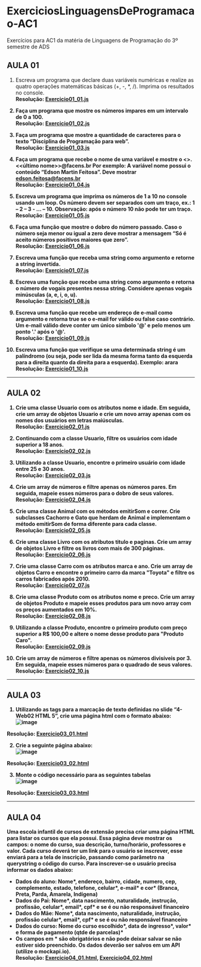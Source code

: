 # ExerciciosLinguagensDeProgramacao-AC1
Exercícios para AC1 da matéria de Linguagens de Programação do 3º semestre de ADS

## AULA 01

1. Escreva um programa que declare duas variáveis numéricas e realize as quatro
operações matemáticas básicas (+, -, *, /). Imprima os resultados no console.<br>
<b> Resolução: [Exercicio01_01.js](Aula01/Exercicio01_01.js)<b>

2. Faça um programa que mostre os números impares em um intervalo de 0 a 100. <br>
<b> Resolução: [Exercicio01_02.js](Aula01/Exercicio01_02.js)<b>

3. Faça um programa que mostre a quantidade de caracteres para o texto “Disciplina de
Programação para web”. <br>
<b> Resolução: [Exercicio01_03.js](Aula01/Exercicio01_03.js)<b>

4. Faça um programa que recebe o nome de uma variável e mostre o
<<primeiro>>.<<último nome>>@facens.br
Por exemplo:
A variável nome possui o conteúdo “Edson Martin Feitosa”.
Deve mostrar edson.feitosa@facens.br <br>
<b> Resolução: [Exercicio01_04.js](Aula01/Exercicio01_04.js)<b>

5. Escreva um programa que imprima os números de 1 a 10 no console usando um loop.
Os número devem ser separados com um traço, ex.: 1 – 2 – 3 - ... – 10. Observação:
após o número 10 não pode ter um traço. <br>
<b> Resolução: [Exercicio01_05.js](Aula01/Exercicio01_05.js)<b>

6. Faça uma função que mostre o dobro do número passado. Caso o número seja menor
ou igual a zero deve mostrar a mensagem “Só é aceito números positivos maiores que
zero”. <br>
<b> Resolução: [Exercicio01_06.js](Aula01/Exercicio01_06.js)<b>


7. Escreva uma função que receba uma string como argumento e retorne a string
invertida. <br>
<b> Resolução: [Exercicio01_07.js](Aula01/Exercicio01_07.js)<b>

8. Escreva uma função que recebe uma string como argumento e retorna o número de
vogais presentes nessa string. Considere apenas vogais minúsculas (a, e, i, o, u). <br>
<b> Resolução: [Exercicio01_08.js](Aula01/Exercicio01_08.js)<b>

9. Escreva uma função que recebe um endereço de e-mail como argumento e retorna
true se o e-mail for válido ou false caso contrário. Um e-mail válido deve conter um
único símbolo '@' e pelo menos um ponto '.' após o '@'. <br>
<b> Resolução: [Exercicio01_09.js](Aula01/Exercicio01_09.js)<b>

10. Escreva uma função que verifique se uma determinada string é um palíndromo (ou
seja, pode ser lida da mesma forma tanto da esquerda para a direita quanto da direita
para a esquerda).
Exemplo: arara <br>
<b> Resolução: [Exercicio01_10.js](Aula01/Exercicio01_10.js)<b>

---
## AULA 02

1. Crie uma classe Usuario com os atributos nome e idade. Em seguida, crie um array de
objetos Usuario e crie um novo array apenas com os nomes dos usuários em letras
maiúsculas. <br>
<b> Resolução: [Exercicio02_01.js](Aula02/Exercicio02_01.js)<b>

2. Continuando com a classe Usuario, filtre os usuários com idade superior a 18 anos. <br>
<b> Resolução: [Exercicio02_02.js](Aula02/Exercicio02_02.js)<b>

3. Utilizando a classe Usuario, encontre o primeiro usuário com idade entre 25 e 30 anos. <br>
<b> Resolução: [Exercicio02_03.js](Aula02/Exercicio02_03.js)<b>

4. Crie um array de números e filtre apenas os números pares. Em seguida, mapeie esses
números para o dobro de seus valores. <br>
<b> Resolução: [Exercicio02_04.js](Aula02/Exercicio02_04.js)<b>

5. Crie uma classe Animal com os métodos emitirSom e correr. Crie subclasses Cachorro
e Gato que herdam de Animal e implementam o método emitirSom de forma
diferente para cada classe. <br>
<b> Resolução: [Exercicio02_05.js](Aula02/Exercicio02_05.js)<b>

6. Crie uma classe Livro com os atributos titulo e paginas. Crie um array de objetos Livro
e filtre os livros com mais de 300 páginas. <br>
<b> Resolução: [Exercicio02_06.js](Aula02/Exercicio02_06.js)<b>

7. Crie uma classe Carro com os atributos marca e ano. Crie um array de objetos Carro e
encontre o primeiro carro da marca "Toyota" e filtre os carros fabricados após 2010. <br>
<b> Resolução: [Exercicio02_07.js](Aula02/Exercicio02_07.js)<b>

8. Crie uma classe Produto com os atributos nome e preco. Crie um array de objetos
Produto e mapeie esses produtos para um novo array com os preços aumentados em
10%. <br>
<b> Resolução: [Exercicio02_08.js](Aula02/Exercicio02_08.js)<b>

9. Utilizando a classe Produto, encontre o primeiro produto com preço superior a R$
100,00 e altere o nome desse produto para "Produto Caro". <br>
<b> Resolução: [Exercicio02_09.js](Aula02/Exercicio02_09.js)<b>

10. Crie um array de números e filtre apenas os números divisíveis por 3. Em seguida,
mapeie esses números para o quadrado de seus valores. <br>
<b> Resolução: [Exercicio02_10.js](Aula02/Exercicio02_10.js)<b>

---
## AULA 03

1. Utilizando as tags para a marcação de texto definidas no slide “4- Web02 HTML 5”, crie uma
página html com o formato abaixo: <br>
![image](https://github.com/YasminBrazASilva/ExerciciosLinguagensDeProgramacao-AC1/assets/141586083/07ef2563-6500-4b57-bef8-27e03dabbc8a)

<b> Resolução: [Exercicio03_01.html](Aula03/Exercicio03_01.html)<b>

2. Crie a seguinte página abaixo: <br>
![image](https://github.com/YasminBrazASilva/ExerciciosLinguagensDeProgramacao-AC1/assets/141586083/552c6888-cdf2-4d09-a117-04623926861b)

<b> Resolução: [Exercicio03_02.html](Aula03/Exercicio03_02.html)<b>

3. Monte o código necessário para as seguintes tabelas <br>
![image](https://github.com/YasminBrazASilva/ExerciciosLinguagensDeProgramacao-AC1/assets/141586083/bca7b90c-2ae5-4e52-a402-1ed120dd8d59)

<b> Resolução: [Exercicio03_03.html](Aula03/Exercicio03_03.html)<b>

---
## AULA 04

Uma escola infantil de cursos de extensão precisa criar uma página HTML para
listar os cursos que ela possui. Essa página deve mostrar os campos: o nome
do curso, sua descrição, turno/horário, professores e valor.
Cada curso deverá ter um link para o usuário se inscrever, esse enviará para a
tela de inscrição, passando como parâmetro na querystring o código do curso.
Para inscrever-se o usuário precisa informar os dados abaixo:
* Dados do aluno: Nome*, endereço, bairro, cidade, numero, cep,
complemento, estado, telefone, celular*, e-mail* e cor* (Branca, Preta,
Parda, Amarela, Indígena)
* Dados do Pai: Nome*, data nascimento, naturalidade, instrução,
profissão, celular*, email*, cpf* e se é ou não responsável financeiro
* Dados do Mãe: Nome*, data nascimento, naturalidade, instrução,
profissão celular*, email*, cpf* e se é ou não responsável financeiro
* Dados do curso: Nome do curso escolhido*, data de ingresso*, valor* e
forma de pagamento (qtde de parcelas)*
* Os campos em * são obrigatórios e não pode deixar salvar se não
estiver sido preenchido.
Os dados deverão ser salvos em um API (utilize o mockapi.io). <br>
<b> Resolução: [Exercicio04_01.html](Aula04/Exercicio04_01.html), [Exercicio04_02.html](Aula04/Exercicio04_02.html)<b>


